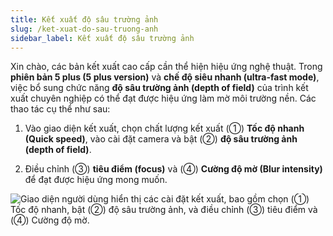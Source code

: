 ```yaml
---
title: Kết xuất độ sâu trường ảnh
slug: /ket-xuat-do-sau-truong-anh
sidebar_label: Kết xuất độ sâu trường ảnh
---
```


Xin chào, các bản kết xuất cao cấp cần thể hiện hiệu ứng nghệ thuật. Trong **phiên bản 5 plus (5 plus version)** và **chế độ siêu nhanh (ultra-fast mode)**, việc bổ sung chức năng **độ sâu trường ảnh (depth of field)** của trình kết xuất chuyên nghiệp có thể đạt được hiệu ứng làm mờ môi trường nền. Các thao tác cụ thể như sau:

1. Vào giao diện kết xuất, chọn chất lượng kết xuất (①) **Tốc độ nhanh (Quick speed)**, vào cài đặt camera và bật (②) **độ sâu trường ảnh (depth of field)**.

2. Điều chỉnh (③) **tiêu điểm (focus)** và (④) **Cường độ mờ (Blur intensity)** để đạt được hiệu ứng mong muốn.

![Giao diện người dùng hiển thị các cài đặt kết xuất, bao gồm chọn (①) Tốc độ nhanh, bật (②) độ sâu trường ảnh, và điều chỉnh (③) tiêu điểm và (④) Cường độ mờ.](https://storage.googleapis.com/jegavn_kb/images/c01dd3f1-da50-4f5a-bb38-8288cdcdaab0.png)